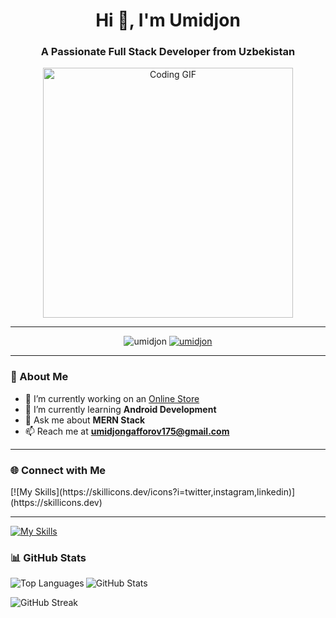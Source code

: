 <h1 align="center">Hi 👋, I'm Umidjon</h1>
<h3 align="center">A Passionate Full Stack Developer from Uzbekistan</h3>

<div align="center">
  <img src="https://media4.giphy.com/media/qgQUggAC3Pfv687qPC/giphy.gif" width="400" alt="Coding GIF">
</div>

---

<p align="center">
  <img src="https://komarev.com/ghpvc/?username=umidjon&label=Profile%20views&color=0e75b6&style=flat" alt="umidjon" />
  <a href="https://twitter.com/umidjon" target="blank">
    <img src="https://img.shields.io/twitter/follow/umidjon?logo=twitter&style=for-the-badge" alt="umidjon" />
  </a>
</p>

---

### 🚀 About Me

- 🔭 I’m currently working on an [Online Store](https://frontend-new-mauve.vercel.app/)
- 🌱 I’m currently learning **Android Development**
- 💬 Ask me about **MERN Stack**
- 📫 Reach me at **umidjongafforov175@gmail.com**

---

### 🌐 Connect with Me

<p>
[![My Skills](https://skillicons.dev/icons?i=twitter,instagram,linkedin)](https://skillicons.dev)

</p>

---


[![My Skills](https://skillicons.dev/icons?i=js,html,css,nextjs,nestjs,netlify,nodejs,notion,npm,nuxtjs,py,react,redux,supabase,tailwind,mongodb,mysql,git,github,firebase,electron,docker,bootstrap,express,fastapi,figma)](https://skillicons.dev)

### 📊 GitHub Stats

<p>
  <img align="left" src="https://github-readme-stats.vercel.app/api/top-langs?username=umidjon&show_icons=true&locale=en&layout=compact" alt="Top Languages" />
</p>

<p>
  <img align="center" src="https://github-readme-stats.vercel.app/api?username=umidjon&show_icons=true&locale=en" alt="GitHub Stats" />
</p>

<p>
  <img align="center" src="https://github-readme-streak-stats.herokuapp.com/?user=umidjon" alt="GitHub Streak" />
</p>
